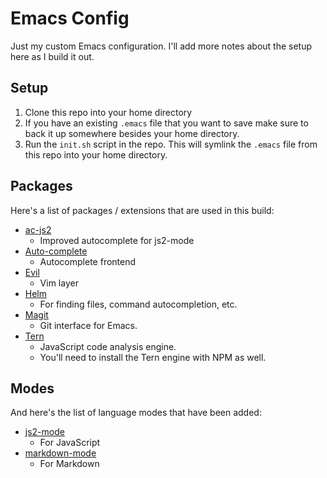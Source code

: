 # Emacs Config

Just my custom Emacs configuration. I'll add more notes about the setup here as I build it out.

## Setup

1. Clone this repo into your home directory
2. If you have an existing `.emacs` file that you want to save make sure to back it up somewhere besides your home directory.
3. Run the `init.sh` script in the repo. This will symlink the `.emacs` file from this repo into your home directory.

## Packages

Here's a list of packages / extensions that are used in this build:

- [ac-js2](https://github.com/ScottyB/ac-js2)
  - Improved autocomplete for js2-mode
- [Auto-complete](https://github.com/auto-complete/auto-complete)
  - Autocomplete frontend
- [Evil](https://github.com/emacs-evil/evil)
  - Vim layer
- [Helm](https://emacs-helm.github.io/helm/)
  - For finding files, command autocompletion, etc.
- [Magit](https://magit.vc/)
  - Git interface for Emacs.
- [Tern](http://ternjs.net/doc/manual.html#emacs)
  - JavaScript code analysis engine.
  - You'll need to install the Tern engine with NPM as well.
  
## Modes

And here's the list of language modes that have been added:

- [js2-mode](https://github.com/mooz/js2-mode)
  - For JavaScript
- [markdown-mode](http://jblevins.org/projects/markdown-mode/)
  - For Markdown
